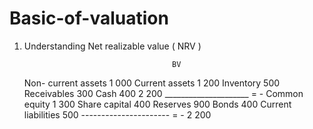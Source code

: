# Basic-of-valuation

1. Understanding Net realizable value ( NRV )

                                        BV
      Non- current assets             1 000
      Current assets                  1 200
      Inventory               500
      Receivables             300
      Cash                    400
                                      2 200
                        _____________________ = -
    Common equity                    1 300
    Share capital       400
    Reserves            900
    Bonds                           400
    Current liabilities             500
                        ---------------------- = - 
                                    2 200
